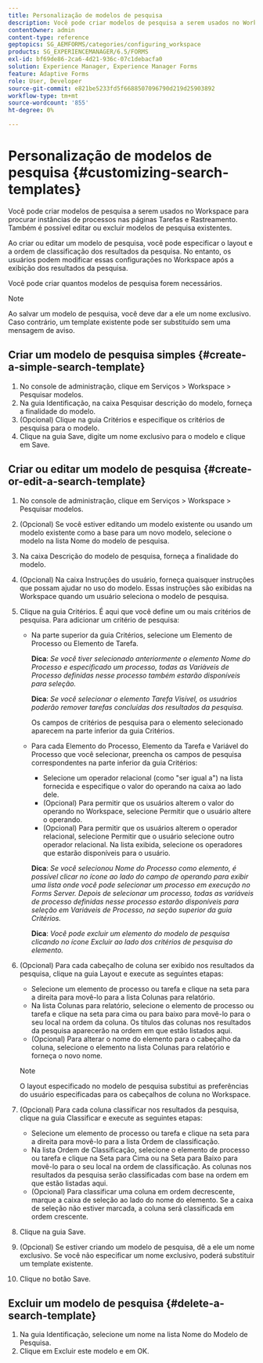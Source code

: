 ```yaml
---
title: Personalização de modelos de pesquisa
description: Você pode criar modelos de pesquisa a serem usados no Workspace para procurar instâncias de processos nas páginas Tarefas e Rastreamento. Também é possível editar ou excluir modelos de pesquisa existentes.
contentOwner: admin
content-type: reference
geptopics: SG_AEMFORMS/categories/configuring_workspace
products: SG_EXPERIENCEMANAGER/6.5/FORMS
exl-id: bf69de86-2ca6-4d21-936c-07c1debacfa0
solution: Experience Manager, Experience Manager Forms
feature: Adaptive Forms
role: User, Developer
source-git-commit: e821be5233fd5f6688507096790d219d25903892
workflow-type: tm+mt
source-wordcount: '855'
ht-degree: 0%

---
```


# Personalização de modelos de pesquisa {#customizing-search-templates}

Você pode criar modelos de pesquisa a serem usados no Workspace para procurar instâncias de processos nas páginas Tarefas e Rastreamento. Também é possível editar ou excluir modelos de pesquisa existentes.

Ao criar ou editar um modelo de pesquisa, você pode especificar o layout e a ordem de classificação dos resultados da pesquisa. No entanto, os usuários podem modificar essas configurações no Workspace após a exibição dos resultados da pesquisa.

Você pode criar quantos modelos de pesquisa forem necessários.

>[!NOTE]
>
>Ao salvar um modelo de pesquisa, você deve dar a ele um nome exclusivo. Caso contrário, um template existente pode ser substituído sem uma mensagem de aviso.

## Criar um modelo de pesquisa simples {#create-a-simple-search-template}

1. No console de administração, clique em Serviços > Workspace > Pesquisar modelos.
1. Na guia Identificação, na caixa Pesquisar descrição do modelo, forneça a finalidade do modelo.
1. (Opcional) Clique na guia Critérios e especifique os critérios de pesquisa para o modelo.
1. Clique na guia Save, digite um nome exclusivo para o modelo e clique em Save.

## Criar ou editar um modelo de pesquisa {#create-or-edit-a-search-template}

1. No console de administração, clique em Serviços > Workspace > Pesquisar modelos.
1. (Opcional) Se você estiver editando um modelo existente ou usando um modelo existente como a base para um novo modelo, selecione o modelo na lista Nome do modelo de pesquisa.
1. Na caixa Descrição do modelo de pesquisa, forneça a finalidade do modelo.
1. (Opcional) Na caixa Instruções do usuário, forneça quaisquer instruções que possam ajudar no uso do modelo. Essas instruções são exibidas na Workspace quando um usuário seleciona o modelo de pesquisa.
1. Clique na guia Critérios. É aqui que você define um ou mais critérios de pesquisa. Para adicionar um critério de pesquisa:

   * Na parte superior da guia Critérios, selecione um Elemento de Processo ou Elemento de Tarefa.

     **Dica**: *Se você tiver selecionado anteriormente o elemento Nome do Processo e especificado um processo, todas as Variáveis de Processo definidas nesse processo também estarão disponíveis para seleção.*

     **Dica**: *Se você selecionar o elemento Tarefa Visível, os usuários poderão remover tarefas concluídas dos resultados da pesquisa.*

     Os campos de critérios de pesquisa para o elemento selecionado aparecem na parte inferior da guia Critérios.

   * Para cada Elemento do Processo, Elemento da Tarefa e Variável do Processo que você selecionar, preencha os campos de pesquisa correspondentes na parte inferior da guia Critérios:

      * Selecione um operador relacional (como &quot;ser igual a&quot;) na lista fornecida e especifique o valor do operando na caixa ao lado dele.
      * (Opcional) Para permitir que os usuários alterem o valor do operando no Workspace, selecione Permitir que o usuário altere o operando.
      * (Opcional) Para permitir que os usuários alterem o operador relacional, selecione Permitir que o usuário selecione outro operador relacional. Na lista exibida, selecione os operadores que estarão disponíveis para o usuário.

     **Dica**: *Se você selecionou Nome do Processo como elemento, é possível clicar no ícone ao lado do campo de operando para exibir uma lista onde você pode selecionar um processo em execução no Forms Server. Depois de selecionar um processo, todas as variáveis de processo definidas nesse processo estarão disponíveis para seleção em Variáveis de Processo, na seção superior da guia Critérios.*

     **Dica**: *Você pode excluir um elemento do modelo de pesquisa clicando no ícone Excluir ao lado dos critérios de pesquisa do elemento.*

1. (Opcional) Para cada cabeçalho de coluna ser exibido nos resultados da pesquisa, clique na guia Layout e execute as seguintes etapas:

   * Selecione um elemento de processo ou tarefa e clique na seta para a direita para movê-lo para a lista Colunas para relatório.
   * Na lista Colunas para relatório, selecione o elemento de processo ou tarefa e clique na seta para cima ou para baixo para movê-lo para o seu local na ordem da coluna. Os títulos das colunas nos resultados da pesquisa aparecerão na ordem em que estão listados aqui.
   * (Opcional) Para alterar o nome do elemento para o cabeçalho da coluna, selecione o elemento na lista Colunas para relatório e forneça o novo nome.

   >[!NOTE]
   >
   >O layout especificado no modelo de pesquisa substitui as preferências do usuário especificadas para os cabeçalhos de coluna no Workspace.

1. (Opcional) Para cada coluna classificar nos resultados da pesquisa, clique na guia Classificar e execute as seguintes etapas:

   * Selecione um elemento de processo ou tarefa e clique na seta para a direita para movê-lo para a lista Ordem de classificação.
   * Na lista Ordem de Classificação, selecione o elemento de processo ou tarefa e clique na Seta para Cima ou na Seta para Baixo para movê-lo para o seu local na ordem de classificação. As colunas nos resultados da pesquisa serão classificadas com base na ordem em que estão listadas aqui.
   * (Opcional) Para classificar uma coluna em ordem decrescente, marque a caixa de seleção ao lado do nome do elemento. Se a caixa de seleção não estiver marcada, a coluna será classificada em ordem crescente.

1. Clique na guia Save.
1. (Opcional) Se estiver criando um modelo de pesquisa, dê a ele um nome exclusivo. Se você não especificar um nome exclusivo, poderá substituir um template existente.
1. Clique no botão Save.

## Excluir um modelo de pesquisa {#delete-a-search-template}

1. Na guia Identificação, selecione um nome na lista Nome do Modelo de Pesquisa.
1. Clique em Excluir este modelo e em OK.
